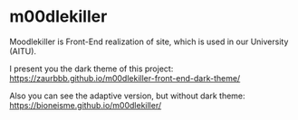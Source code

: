 # m00dlekiller
Moodlekiller is Front-End realization of site, which is used in our University (AITU). 

I present you the dark theme of this project: https://zaurbbb.github.io/m00dlekiller-front-end-dark-theme/

Also you can see the adaptive version, but without dark theme: https://bioneisme.github.io/m00dlekiller/
